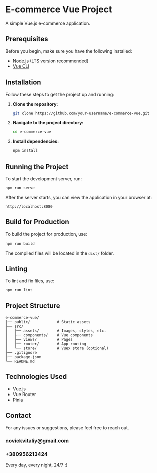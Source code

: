 
# E-commerce Vue Project

A simple Vue.js e-commerce application.

## Prerequisites

Before you begin, make sure you have the following installed:

- [Node.js](https://nodejs.org/) (LTS version recommended)
- [Vue CLI](https://cli.vuejs.org/)

## Installation

Follow these steps to get the project up and running:

1. **Clone the repository:**
   ```bash
   git clone https://github.com/your-username/e-commerce-vue.git
   ```

2. **Navigate to the project directory:**
   ```bash
   cd e-commerce-vue
   ```

3. **Install dependencies:**
   ```bash
   npm install
   ```

## Running the Project

To start the development server, run:

```bash
npm run serve
```

After the server starts, you can view the application in your browser at:

```
http://localhost:8080
```

## Build for Production

To build the project for production, use:

```bash
npm run build
```

The compiled files will be located in the `dist/` folder.

## Linting

To lint and fix files, use:

```bash
npm run lint
```

## Project Structure

```
e-commerce-vue/
├── public/            # Static assets
├── src/
│   ├── assets/        # Images, styles, etc.
│   ├── components/    # Vue components
│   ├── views/         # Pages
│   ├── router/        # App routing
│   └── store/         # Vuex store (optional)
├── .gitignore
├── package.json
└── README.md
```

## Technologies Used

- Vue.js
- Vue Router
- Pinia

## Contact

For any issues or suggestions, please feel free to reach out.

### novickvitaliy@gmail.com

### +380956213424

Every day, every night, 24/7 :)